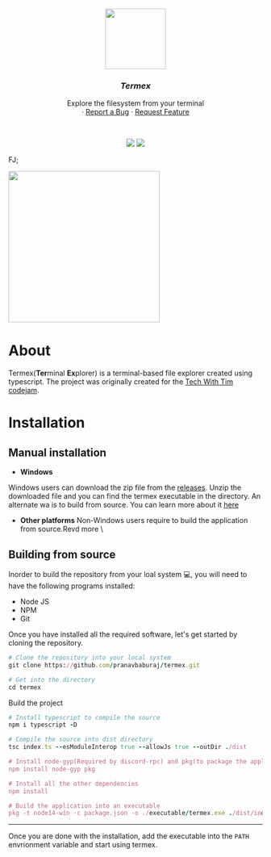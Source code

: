 <br />
<p align="center">
  <img src="https://i.imgur.com/uP8MCw0.gif" height="120">
  <h3 align="center"><i><strong>Termex</strong></i></h3>

  <p align="center">
    Explore the filesystem from your terminal
  <br />
<!--     <a href="https://github.com/pranavbaburaj/polyglot/blob/main/docs/README.md">📖 Documentation</a> -->
    ·
    <a href="https://github.com/pranavbaburaj/termex/issues">Report a Bug</a>
    ·
    <a href="https://github.com/pranavbaburaj/termex/pulls">Request Feature</a>
  </p>
  <br>
  <p align="center">
    <img src="https://img.shields.io/discord/808537055177080892.svg">
    <img src="https://badges.frapsoft.com/os/v1/open-source.svg?v=103">   
  </p>
FJ;
  <br />

</p>

<img src="https://user-images.githubusercontent.com/70764593/124089457-89068e80-da71-11eb-9ddb-e51cf84a0369.gif" height="300">

# About

Termex(**Ter**minal **Ex**plorer) is a terminal-based file explorer created using typescript. The project was originally created for the [Tech With Tim codejam](https://twtcodejam.net).

# Installation

## Manual installation

- **Windows**

Windows users can download the zip file from the [releases](https://github.com/pranavbaburaj/termex/releases/latest/). Unzip the downloaded file and you can find the termex executable in the directory. An alternate wa is to build from source. You can learn more about it [here](https://github.com/pranavbaburaj/termex#building-from-source)

- **Other platforms**
Non-Windows users require to build the application from source.Revd more \

## Building from source

Inorder to build the repository from your loal system 💻, you will need to have the following programs installed:

- Node JS
- NPM
- Git

Once you have installed all the required software, let's get started by cloning the repository.

```rb
# Clone the repository into your local system
git clone https://github.com/pranavbaburaj/termex.git

# Get into the directory
cd termex
```
Build the project
```rb
# Install typescript to compile the source
npm i typescript -D

# Compile the source into dist directory
tsc index.ts --esModuleInterop true --allowJs true --outDir ./dist

# Install node-gyp(Required by discord-rpc) and pkg(to package the application)
npm install node-gyp pkg 

# Install all the other dependencies
npm install

# Build the application into an executable
pkg -t node14-win -c package.json -o ./executable/termex.exe ./dist/index.js
```

<hr>

Once you are done with the installation, add the executable into the `PATH` envrionment variable and start using termex.

